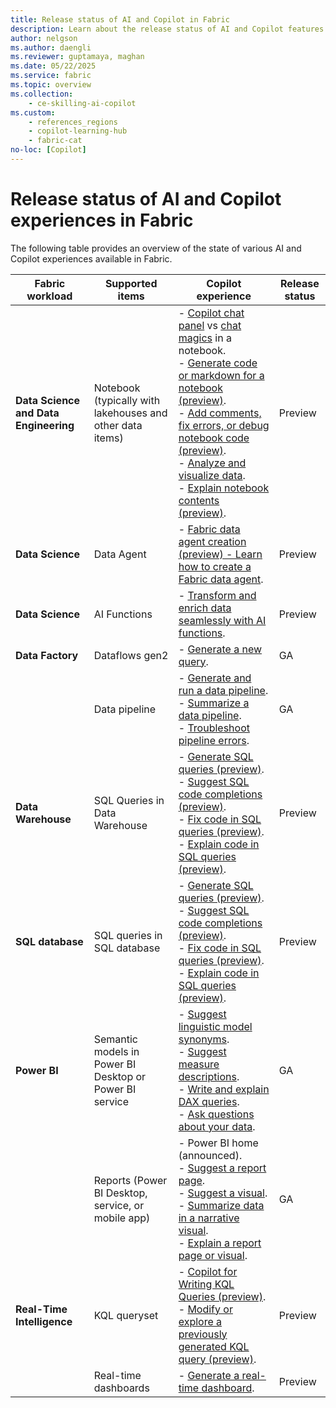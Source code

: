 ```yaml
---
title: Release status of AI and Copilot in Fabric
description: Learn about the release status of AI and Copilot features in Fabric
author: nelgson
ms.author: daengli
ms.reviewer: guptamaya, maghan
ms.date: 05/22/2025
ms.service: fabric
ms.topic: overview
ms.collection:
    - ce-skilling-ai-copilot
ms.custom:
    - references_regions
    - copilot-learning-hub
    - fabric-cat
no-loc: [Copilot]
---
```


# Release status of AI and Copilot experiences in Fabric  

The following table provides an overview of the state of various AI and Copilot experiences available in Fabric.

| **Fabric workload** | **Supported items** | **Copilot experience** | **Release status** |
| --- | --- | --- | --- |
| **Data Science and Data Engineering** | Notebook (typically with lakehouses and other data items) | - [Copilot chat panel](../data-engineering/copilot-notebooks-chat-pane.md) vs [chat magics](../data-engineering/copilot-notebooks-chat-magics.md) in a notebook.<br />- [Generate code or markdown for a notebook (preview)](../data-engineering/copilot-notebooks-chat-pane.md#key-capabilities).<br />- [Add comments, fix errors, or debug notebook code (preview)](../data-engineering/copilot-notebooks-chat-magics.md#commenting-and-debugging).<br />- [Analyze and visualize data](../data-engineering/copilot-notebooks-chat-pane.md).<br />- [Explain notebook contents (preview)](../data-engineering/copilot-notebooks-chat-pane.md#key-capabilities). | Preview |
| **Data Science** | Data Agent | - [Fabric data agent creation (preview) - Learn how to create a Fabric data agent](../data-science/concept-data-agent.md). | Preview |
| **Data Science** | AI Functions | - [Transform and enrich data seamlessly with AI functions](../data-science/ai-functions/overview.md?tabs=pandas). | Preview |
| **Data Factory** | Dataflows gen2 | - [Generate a new query](../fundamentals/copilot-fabric-data-factory.md#get-started-with-copilot-for-dataflow-gen2). | GA |
| | Data pipeline | - [Generate and run a data pipeline](../fundamentals/copilot-fabric-data-factory.md#generate-a-data-pipeline-with-copilot).<br />- [Summarize a data pipeline](../fundamentals/copilot-fabric-data-factory.md#summarize-a-data-pipeline-with-copilot).<br />- [Troubleshoot pipeline errors](../fundamentals/copilot-fabric-data-factory.md#troubleshoot-pipeline-errors-with-copilot). | GA |
| **Data Warehouse** | SQL Queries in Data Warehouse | - [Generate SQL queries (preview)](../data-warehouse/copilot-chat-pane.md).<br />- [Suggest SQL code completions (preview)](../data-warehouse/copilot-code-completion.md).<br />- [Fix code in SQL queries (preview)](../data-warehouse/copilot-quick-action.md).<br />- [Explain code in SQL queries (preview)](../data-warehouse/copilot-quick-action.md). | Preview |
| **SQL database** | SQL queries in SQL database | - [Generate SQL queries (preview)](../database/sql/copilot-chat-pane.md).<br />- [Suggest SQL code completions (preview)](../database/sql/copilot-code-completion.md).<br />- [Fix code in SQL queries (preview)](../database/sql/copilot-quick-actions.md).<br />- [Explain code in SQL queries (preview)](../database/sql/copilot-quick-actions.md). | Preview |
| **Power BI** | Semantic models in Power BI Desktop or Power BI service | - [Suggest linguistic model synonyms](/power-bi/natural-language/q-and-a-copilot-enhancements).<br />- [Suggest measure descriptions](/power-bi/transform-model/desktop-measure-copilot-descriptions).<br />- [Write and explain DAX queries](/dax/dax-copilot).<br />- [Ask questions about your data](/power-bi/create-reports/copilot-ask-data-question). | GA |
| | Reports (Power BI Desktop, service, or mobile app) | - Power BI home (announced).<br />- [Suggest a report page](/power-bi/create-reports/copilot-create-desktop-report).<br />- [Suggest a visual](/power-bi/create-reports/copilot-create-report-service).<br />- [Summarize data in a narrative visual](/power-bi/create-reports/copilot-create-narrative?tabs=powerbi-service).<br />- [Explain a report page or visual](/power-bi/create-reports/copilot-pane-summarize-content). | GA |
| **Real-Time Intelligence** | KQL queryset | - [Copilot for Writing KQL Queries (preview)](../fundamentals/copilot-for-writing-queries.md).<br />- [Modify or explore a previously generated KQL query (preview)](../fundamentals/copilot-for-writing-queries.md). | Preview |
| | Real-time dashboards | - [Generate a real-time dashboard](../fundamentals/copilot-generate-dashboard.md). | Preview |
